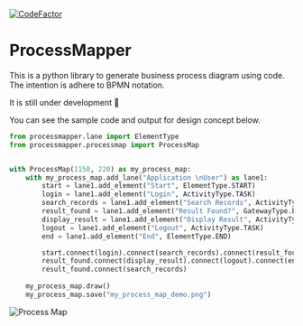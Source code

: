 [![CodeFactor](https://www.codefactor.io/repository/github/csgoh/processmapper/badge)](https://www.codefactor.io/repository/github/csgoh/processmapper)

# ProcessMapper

This is a python library to generate business process diagram using code. The intention is adhere to BPMN notation.

It is still under development :construction:

You can see the sample code and output for design concept below.

```python
from processmapper.lane import ElementType
from processmapper.processmap import ProcessMap


with ProcessMap(1150, 220) as my_process_map:
    with my_process_map.add_lane("Application \nUser") as lane1:
        start = lane1.add_element("Start", ElementType.START)
        login = lane1.add_element("Login", ActivityType.TASK)
        search_records = lane1.add_element("Search Records", ActivityType.TASK)
        result_found = lane1.add_element("Result Found?", GatewayType.EXCLUSIVE)
        display_result = lane1.add_element("Display Result", ActivityType.TASK)
        logout = lane1.add_element("Logout", ActivityType.TASK)
        end = lane1.add_element("End", ElementType.END)

        start.connect(login).connect(search_records).connect(result_found)
        result_found.connect(display_result).connect(logout).connect(end)
        result_found.connect(search_records)
      
    my_process_map.draw()
    my_process_map.save("my_process_map_demo.png")
```

![Process Map](https://github.com/csgoh/processmapper/blob/main/my_process_map_demo.png)
